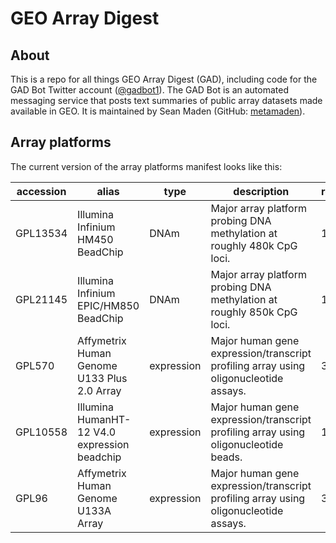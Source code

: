# GEO Array Digest

## About

This is a repo for all things GEO Array Digest (GAD), including code for the GAD Bot Twitter account ([@gadbot1](https://twitter.com/gadbot1)). The GAD Bot is an automated messaging service that posts text summaries of public array datasets made available in GEO. It is maintained by Sean Maden (GitHub: [metamaden](https://github.com/metamaden)).

## Array platforms

The current version of the array platforms manifest looks like this:

|accession|alias                                       |type      |description                                                                         |release_date|spp  |
|---------|--------------------------------------------|----------|------------------------------------------------------------------------------------|------------|-----|
|GPL13534 |Illumina Infinium HM450 BeadChip            |DNAm      |Major array platform probing DNA methylation at roughly 480k CpG loci.              |13-May-11   |human|
|GPL21145 |Illumina Infinium EPIC/HM850 BeadChip       |DNAm      |Major array platform probing DNA methylation at roughly 850k CpG loci.              |16-Nov-15   |human|
|GPL570   |Affymetrix Human Genome U133 Plus 2.0 Array |expression|Major human gene expression/transcript profiling array using oligonucleotide assays.|3-Nov-03    |human|
|GPL10558 |Illumina HumanHT-12 V4.0 expression beadchip|expression|Major human gene expression/transcript profiling array using oligonucleotide beads. |17-Jan-10   |human|
|GPL96    |Affymetrix Human Genome U133A Array         |expression|Major human gene expression/transcript profiling array using oligonucleotide assays.|3/11/02     |human|

